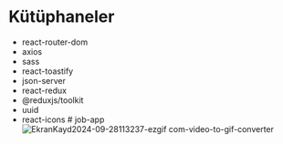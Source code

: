 # Kütüphaneler

- react-router-dom
- axios
- sass
- react-toastify
- json-server
- react-redux
- @reduxjs/toolkit
- uuid
- react-icons
#   j o b - a p p 
 
 ![EkranKayd2024-09-28113237-ezgif com-video-to-gif-converter](https://github.com/user-attachments/assets/825161e8-9080-44d2-aa0c-adee32a542d6)
